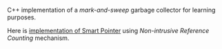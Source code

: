 C++ implementation of a *mark-and-sweep* garbage collector for learning purposes.

Here is [implementation of Smart Pointer][1] using *Non-intrusive Reference Counting* mechanism.

[1]: https://github.com/Kaidul/Smart_Pointer
